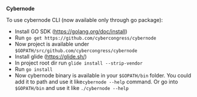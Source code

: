 **Cybernode**

To use cybernode CLI (now available only through go package):

- Install GO SDK (https://golang.org/doc/install)
- Run `go get https://github.com/cybercongress/cybernode`
- Now project is available under `$GOPATH/src/github.com/cybercongress/cybernode`
- Install glide (https://glide.sh/)
- In project root dir run `glide install --strip-vendor`
- Run `go install`
- Now cybernode binary is available in your `$GOPATH/bin` folder. You could add it to path and use it like`cybernode --help` command.
 Or go into `$GOPATH/bin` and use it like `./cybernode --help`
